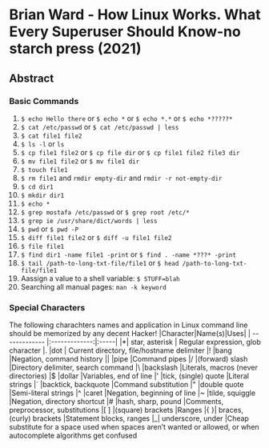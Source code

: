 # Brian Ward - How Linux Works. What Every Superuser Should Know-no starch press (2021)
## Abstract
### Basic Commands
1. `$ echo Hello there` or `$ echo *` or `$ echo *.*` or `$ echo *?????*`
2. `$ cat /etc/passwd` or `$ cat /etc/passwd | less`
3. `$ cat file1 file2 `
4. `$ ls -l` or `ls`
5. `$ cp file1 file2` or `$ cp file dir` or `$ cp file1 file2 file3 dir`
6. `$ mv file1 file2` or `$ mv file1 dir`
7. `$ touch file1` 
8. `$ rm file1` and `rmdir empty-dir` and `rmdir -r not-empty-dir`
9. `$ cd dir1` 
10. `$ mkdir dir1` 
11. `$ echo *`
12. `$ grep mostafa /etc/passwd` or `$ grep root /etc/*`
13. `$ grep ie /usr/share/dict/words | less`
14. `$ pwd` or `$ pwd -P`
15. `$ diff file1 file2` or `$ diff -u file1 file2`
16. `$ file file1`
17. `$ find dir1 -name file1 -print` or `$ find . -name *???* -print`
18. `$ tail /path-to-long-txt-file/file1` or `$ head /path-to-long-txt-file/file1`
19. Aassign a value to a shell variable: `$ STUFF=blah`
20. Searching all manual pages: `man -k keyword`



### Special Characters
The following charachters names and application in Linux command line should be memorized by any decent Hacker!
|Character|Name(s)|Uses|
| ------------- |:-------------:|:-----|
|*| star, asterisk | Regular expression, glob character
|. |dot | Current directory, file/hostname delimiter
|! |bang |Negation, command history
|| |pipe |Command pipes
|/ |(forward) slash |Directory delimiter, search command
|\ |backslash |Literals, macros (never directories)
|$ |dollar |Variables, end of line
|' |tick, (single) quote |Literal strings
|` |backtick, backquote |Command substitution
|" |double quote |Semi-literal strings
|^ |caret |Negation, beginning of line
|~ |tilde, squiggle |Negation, directory shortcut
|# |hash, sharp, pound |Comments, preprocessor, substitutions
|[ ] |(square) brackets |Ranges
|{ }| braces, (curly) brackets |Statement blocks, ranges
|_| underscore, under |Cheap substitute for a space used when spaces aren’t wanted or allowed, or when autocomplete algorithms get confused
